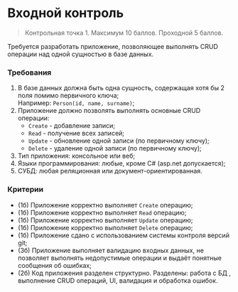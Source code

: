 # Входной контроль

> Контрольная точка 1. Максимум 10 баллов. Проходной 5 баллов.

Требуется разработать приложение, позволяющее выполнять CRUD операции над одной сущностью в базе данных.

### Требования

1. В базе данных должна быть одна сущность, содержащая хотя бы 2 поля помимо первичного ключа;  
   Например: `Person(id, name, surname)`;
2. Приложение должно позволять выполнять основные CRUD операции:
    - `Create` - добавление записи;
    - `Read` - получение всех записей;
    - `Update` - обновление одной записи (по первичному ключу);
    - `Delete` - удаление одной записи (по первичному ключу);
3. Тип приложения: консольное или веб;
4. Языки программирования: любые, кроме C# (asp.net допускается);
5. СУБД: любая реляционная или документ-ориентированная.

### Критерии

- (1б) Приложение корректно выполняет `Create` операцию;
- (1б) Приложение корректно выполняет `Read` операцию;
- (1б) Приложение корректно выполняет `Update` операцию;
- (1б) Приложение корректно выполняет `Delete` операцию;
- (1б) Приложение сдано с использованием системы контроля версий git;
- (3б) Приложение выполняет валидацию входных данных, не позволяет выполнять недопустимые операции и выдаёт понятные сообщения об ошибках;
- (2б) Код приложения разделен структурно. Разделены: работа с БД , выполнение CRUD операций, UI, валидация и обработка ошибок.

